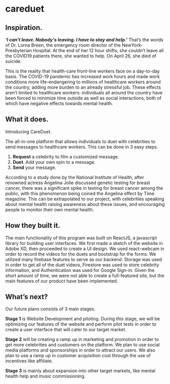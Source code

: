 # careduet
## Inspiration.
***'I can't leave. Nobody's leaving. I have to stay and help.'*** That’s the words of Dr. Lorna Breen, the emergency room director of the NewYork-Presbyterian Hospital. At the end of her 12 hour shifts, she couldn’t leave all the COVID19 patients there, she wanted to help. On April 26, she died of suicide.

This is the reality that health-care front-line workers face on a day-to-day basis. The COVID-19 pandemic has increased work hours and made work conditions more life-endangering to millions of healthcare workers around the country, adding more burden to an already stressful job. These effects aren’t limited to healthcare workers: individuals all around the country have been forced to minimize time outside as well as social interactions, both of which have negative effects towards mental health.

## What it does.
Introducing CareDuet.

The all-in-one platform that allows individuals to duet with celebrities to send messages to healthcare workers. This can be done in 3 easy steps. 
1. **Request** a celebrity to film a customized message.
2. **Duet**. Add your own spin to a message.
3. **Send** your message.
 
According to a study done by the National Institute of Health, after renowned actress Angelina Jolie discussed genetic testing for breast cancer, there was a significant spike in testing for breast cancer among the public, with this phenomenon being coined the Angelina effect by Time magazine. This can be extrapolated to our project, with celebrities speaking about mental health raising awareness about these issues, and encouraging people to monitor their own mental health.

## How they built it.
The main functionality of this program was built on ReactJS, a javascript library for building user interfaces. We first made a sketch of the website in Adobe XD, then proceeded to create a UI design. We used react-webcam in order to record the videos for the duets and bootstrap for the forms. We utilized many firebase features to serve as our backend. Storage was used in order to get all of the duet videos, Firestore was used to store celebrity information, and Authentication was used for Google Sign-in. Given the short amount of time, we were not able to create a full-featured site, but the main features of our product have been implemented.

## What’s next?

Our future plans consists of 3 main stages. 

**Stage 1** is Website Development and piloting. During this stage, we will be optimizing our features of the website and perform pilot tests in order to create a user interface that will cater to our target market. 

**Stage 2** will be creating a ramp up in marketing and promotion in order to get more celebrities and customers on the platform. We plan to use social media platforms and sponsorships in order to attract our users. We also plan to use a ramp up in customer acquisition cost through the use of incentives like affiliate.

**Stage 3** is mainly about expansion into other target markets, like mental health help and music commissioning.

